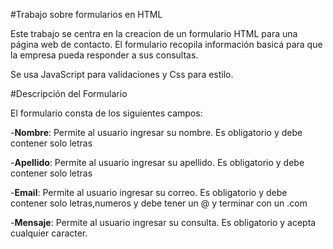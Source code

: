 #Trabajo sobre formularios en HTML

Este trabajo se centra en la creacion de un formulario HTML
para una página web de contacto. El formulario recopila
información basicá para que la empresa pueda responder
a sus consultas.

Se usa JavaScript para validaciones y Css para estilo.

#Descripción del Formulario 

El formulario consta de los siguientes campos:

-**Nombre**: Permite al usuario ingresar su nombre. Es obligatorio y debe contener
solo letras

-**Apellido**: Permite al usuario ingresar su apellido. Es obligatorio y debe contener
solo letras

-**Email**: Permite al usuario ingresar su correo. Es obligatorio y debe contener
solo letras,numeros y debe tener un @ y terminar con un .com

-**Mensaje**: Permite al usuario ingresar su consulta. Es obligatorio y acepta
cualquier caracter.



